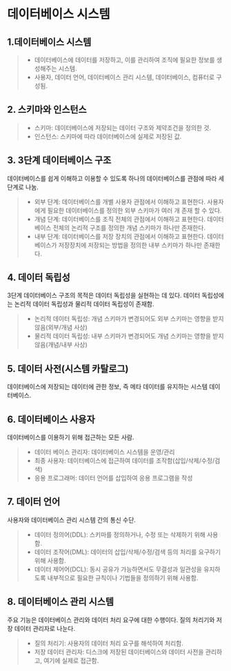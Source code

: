 # 데이터베이스 시스템
## 1.데이터베이스 시스템
> - 데이터베이스에 데이터를 저장하고, 이를 관리하여 조직에 필요한 정보를 생성해주는 시스템.
> - 사용자, 데이터 언어, 데이터베이스 관리 시스템, 데이터베이스, 컴퓨터로 구성됨.

## 2. 스키마와 인스턴스
> - 스키마: 데이터베이스에 저장되는 데이터 구조와 제약조건을 정의한 것.
> - 인스턴스: 스키마에 따라 데이터베이스에 실제로 저장된 값.

## 3. 3단계 데이터베이스 구조
데이터베이스를 쉽게 이해하고 이용할 수 있도록 하나의 데이터베이스를 관점에 따라 세 단계로 나눔.
> - 외부 단계: 데이터베이스를 개별 사용자 관점에서 이해하고 표현한다. 사용자에게 필요한 데이터베이스를 정의한 외부 스키마가 여러 개 존재 할 수 있다.
> - 개념 단계: 데이터베이스를 조직 전체의 관점에서 이해하고 표현한다. 데이터베이스 전체의 논리적 구조를 정의한 개념 스키마가 하나만 존재한다.
> - 내부 단계: 데이터베이스를 저장 장치의 관점에서 이해하고 표현한다. 데이터베이스가 저장장치에 저장되는 방법을 정의한 내부 스키마가 하나만 존재한다.

## 4. 데이터 독립성
3단계 데이터베이스 구조의 목적은 데이터 독립성을 실현하는 데 있다. 데이터 독립성에는 논리적 데이터 독립성과 물리적 데이터 독립성이 존재함.
> - 논리적 데이터 독립성: 개념 스키마가 변경되어도 외부 스키마는 영향을 받지 않음(외부/개념 사상)
> - 물리적 데이터 독립성: 내부 스키마가 변경되어도 개념 스키마는 영향을 받지 않음(개념/내부 사상)

## 5. 데이터 사전(시스템 카탈로그)
데이터베이스에 저장되는 데이터에 관한 정보, 즉 메타 데이터를 유지하는 시스템 데이터베이스.

## 6. 데이터베이스 사용자
데이터베이스를 이용하기 위해 접근하는 모든 사람.
> - 데이터 베이스 관리자: 데이터베이스 시스템을 운영/관리
> - 최종 사용자: 데이터베이스에 접근하여 데이터를 조작함(삽입/삭제/수정/검색)
> - 응용 프로그래머: 데이터 언어를 삽입하여 응용 프로그램을 작성

## 7. 데이터 언어
사용자와 데이터베이스 관리 시스템 간의 통신 수단.
> - 데이터 정의어(DDL): 스키마를 정의하거나, 수정 또는 삭제하기 위해 사용함.
> - 데이터 조작어(DML): 데이터의 삽입/삭제/수정/검색 등의 처리를 요구하기 위해 사용함.
> - 데이터 제어어(DCL): 동시 공유가 가능하면서도 무결성과 일관성을 유지하도록 내부적으로 필요한 규칙이나 기법들을 정의하기 위해 사용함.

## 8. 데이터베이스 관리 시스템
주요 기능은 데이터베이스 관리와 데이터 처리 요구에 대한 수행이다. 질의 처리기와 저장 데이터 관리자로 나눈다.
> - 질의 처리기: 사용자의 데이터 처리 요구를 해석하여 처리함.
> - 저장 데이터 관리자: 디스크에 저장된 데이터베이스와 데이터 사전을 관리하고, 여기에 실제로 접근함.